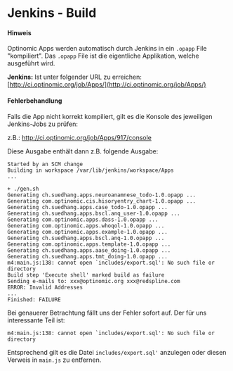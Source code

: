# Jenkins - Build



#### Hinweis
Optinomic Apps werden automatisch durch Jenkins in ein ```.opapp``` File "kompiliert". Das ```.opapp``` File ist die eigentliche Applikation, welche ausgeführt wird.

**Jenkins:** Ist unter folgender URL zu erreichen:
[http://ci.optinomic.org/job/Apps/](http://ci.optinomic.org/job/Apps/)


#### Fehlerbehandlung
Falls die App nicht korrekt kompiliert, gilt es die Konsole des jeweiligen Jenkins-Jobs zu prüfen:

z.B.: http://ci.optinomic.org/job/Apps/917/console

Diese Ausgabe enthält dann z.B. folgende Ausgabe:
```
Started by an SCM change
Building in workspace /var/lib/jenkins/workspace/Apps
...

+ ./gen.sh
Generating ch.suedhang.apps.neuroanamnese_todo-1.0.opapp ...
Generating com.optinomic.cis.hisoryentry_chart-1.0.opapp ...
Generating ch.suedhang.apps.case_todo-1.0.opapp ...
Generating ch.suedhang.apps.bscl.anq_user-1.0.opapp ...
Generating com.optinomic.apps.dass-1.0.opapp ...
Generating com.optinomic.apps.whoqol-1.0.opapp ...
Generating com.optinomic.apps.example-1.0.opapp ...
Generating ch.suedhang.apps.bscl.anq-1.0.opapp ...
Generating com.optinomic.apps.template-1.0.opapp ...
Generating ch.suedhang.apps.aase_doing-1.0.opapp ...
Generating ch.suedhang.apps.tmt_doing-1.0.opapp ...
m4:main.js:138: cannot open `includes/export.sql': No such file or directory
Build step 'Execute shell' marked build as failure
Sending e-mails to: xxx@optinomic.org xxx@redspline.com
ERROR: Invalid Addresses
...
Finished: FAILURE
```

Bei genauerer Betrachtung fällt uns der Fehler sofort auf. Der für uns interessante Teil ist:
```
m4:main.js:138: cannot open `includes/export.sql': No such file or directory
```

Entsprechend gilt es die Datei ```includes/export.sql'``` anzulegen oder diesen Verweis in ```main.js``` zu entfernen.
